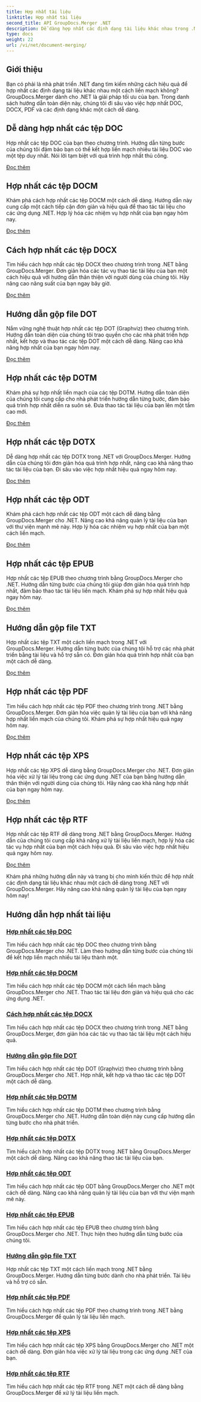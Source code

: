```yaml
---
title: Hợp nhất tài liệu
linktitle: Hợp nhất tài liệu
second_title: API GroupDocs.Merger .NET
description: Dễ dàng hợp nhất các định dạng tài liệu khác nhau trong .NET bằng GroupDocs.Merger. Kết hợp liền mạch DOC, DOCX, PDF, v.v. Tăng cường quản lý tài liệu của bạn ngay hôm nay!
type: docs
weight: 22
url: /vi/net/document-merging/
---
```

## Giới thiệu

Bạn có phải là nhà phát triển .NET đang tìm kiếm những cách hiệu quả để hợp nhất các định dạng tài liệu khác nhau một cách liền mạch không? GroupDocs.Merger dành cho .NET là giải pháp tối ưu của bạn. Trong danh sách hướng dẫn toàn diện này, chúng tôi đi sâu vào việc hợp nhất DOC, DOCX, PDF và các định dạng khác một cách dễ dàng.

## Dễ dàng hợp nhất các tệp DOC

Hợp nhất các tệp DOC của bạn theo chương trình. Hướng dẫn từng bước của chúng tôi đảm bảo bạn có thể kết hợp liền mạch nhiều tài liệu DOC vào một tệp duy nhất. Nói lời tạm biệt với quá trình hợp nhất thủ công.

[Đọc thêm](./merge-doc-files/)

## Hợp nhất các tệp DOCM

Khám phá cách hợp nhất các tệp DOCM một cách dễ dàng. Hướng dẫn này cung cấp một cách tiếp cận đơn giản và hiệu quả để thao tác tài liệu cho các ứng dụng .NET. Hợp lý hóa các nhiệm vụ hợp nhất của bạn ngay hôm nay.

[Đọc thêm](./merging-docm-files/)

## Cách hợp nhất các tệp DOCX

Tìm hiểu cách hợp nhất các tệp DOCX theo chương trình trong .NET bằng GroupDocs.Merger. Đơn giản hóa các tác vụ thao tác tài liệu của bạn một cách hiệu quả với hướng dẫn thân thiện với người dùng của chúng tôi. Hãy nâng cao năng suất của bạn ngay bây giờ.

[Đọc thêm](./how-to-merge-docx-files/)

## Hướng dẫn gộp file DOT

Nắm vững nghệ thuật hợp nhất các tệp DOT (Graphviz) theo chương trình. Hướng dẫn toàn diện của chúng tôi trao quyền cho các nhà phát triển hợp nhất, kết hợp và thao tác các tệp DOT một cách dễ dàng. Nâng cao khả năng hợp nhất của bạn ngay hôm nay.

[Đọc thêm](./guide-merging-dot-files/)

## Hợp nhất các tệp DOTM

Khám phá sự hợp nhất liền mạch của các tệp DOTM. Hướng dẫn toàn diện của chúng tôi cung cấp cho nhà phát triển hướng dẫn từng bước, đảm bảo quá trình hợp nhất diễn ra suôn sẻ. Đưa thao tác tài liệu của bạn lên một tầm cao mới.

[Đọc thêm](./merging-dotm-files/)

## Hợp nhất các tệp DOTX

Dễ dàng hợp nhất các tệp DOTX trong .NET với GroupDocs.Merger. Hướng dẫn của chúng tôi đơn giản hóa quá trình hợp nhất, nâng cao khả năng thao tác tài liệu của bạn. Đi sâu vào việc hợp nhất hiệu quả ngay hôm nay.

[Đọc thêm](./merge-dotx-files/)

## Hợp nhất các tệp ODT

Khám phá cách hợp nhất các tệp ODT một cách dễ dàng bằng GroupDocs.Merger cho .NET. Nâng cao khả năng quản lý tài liệu của bạn với thư viện mạnh mẽ này. Hợp lý hóa các nhiệm vụ hợp nhất của bạn một cách liền mạch.

[Đọc thêm](./merging-odt-files/)

## Hợp nhất các tệp EPUB

Hợp nhất các tệp EPUB theo chương trình bằng GroupDocs.Merger cho .NET. Hướng dẫn từng bước của chúng tôi giúp đơn giản hóa quá trình hợp nhất, đảm bảo thao tác tài liệu liền mạch. Khám phá sự hợp nhất hiệu quả ngay hôm nay.

[Đọc thêm](./merge-epub-files/)

## Hướng dẫn gộp file TXT

Hợp nhất các tệp TXT một cách liền mạch trong .NET với GroupDocs.Merger. Hướng dẫn từng bước của chúng tôi hỗ trợ các nhà phát triển bằng tài liệu và hỗ trợ sẵn có. Đơn giản hóa quá trình hợp nhất của bạn một cách dễ dàng.

[Đọc thêm](./guide-merging-txt-files/)

## Hợp nhất các tệp PDF

Tìm hiểu cách hợp nhất các tệp PDF theo chương trình trong .NET bằng GroupDocs.Merger. Đơn giản hóa việc quản lý tài liệu của bạn với khả năng hợp nhất liền mạch của chúng tôi. Khám phá sự hợp nhất hiệu quả ngay hôm nay.

[Đọc thêm](./merging-pdf-files/)

## Hợp nhất các tệp XPS

Hợp nhất các tệp XPS dễ dàng bằng GroupDocs.Merger cho .NET. Đơn giản hóa việc xử lý tài liệu trong các ứng dụng .NET của bạn bằng hướng dẫn thân thiện với người dùng của chúng tôi. Hãy nâng cao khả năng hợp nhất của bạn ngay hôm nay.

[Đọc thêm](./merge-xps-files/)

## Hợp nhất các tệp RTF

Hợp nhất các tệp RTF dễ dàng trong .NET bằng GroupDocs.Merger. Hướng dẫn của chúng tôi cung cấp khả năng xử lý tài liệu liền mạch, hợp lý hóa các tác vụ hợp nhất của bạn một cách hiệu quả. Đi sâu vào việc hợp nhất hiệu quả ngay hôm nay.

[Đọc thêm](./merging-rtf-files/)

Khám phá những hướng dẫn này và trang bị cho mình kiến thức để hợp nhất các định dạng tài liệu khác nhau một cách dễ dàng trong .NET với GroupDocs.Merger. Hãy nâng cao khả năng quản lý tài liệu của bạn ngay hôm nay!
## Hướng dẫn hợp nhất tài liệu
### [Hợp nhất các tệp DOC](./merge-doc-files/)
Tìm hiểu cách hợp nhất các tệp DOC theo chương trình bằng GroupDocs.Merger cho .NET. Làm theo hướng dẫn từng bước của chúng tôi để kết hợp liền mạch nhiều tài liệu thành một.
### [Hợp nhất các tệp DOCM](./merging-docm-files/)
Tìm hiểu cách hợp nhất các tệp DOCM một cách liền mạch bằng GroupDocs.Merger cho .NET. Thao tác tài liệu đơn giản và hiệu quả cho các ứng dụng .NET.
### [Cách hợp nhất các tệp DOCX](./how-to-merge-docx-files/)
Tìm hiểu cách hợp nhất các tệp DOCX theo chương trình trong .NET bằng GroupDocs.Merger, đơn giản hóa các tác vụ thao tác tài liệu một cách hiệu quả.
### [Hướng dẫn gộp file DOT](./guide-merging-dot-files/)
Tìm hiểu cách hợp nhất các tệp DOT (Graphviz) theo chương trình bằng GroupDocs.Merger cho .NET. Hợp nhất, kết hợp và thao tác các tệp DOT một cách dễ dàng.
### [Hợp nhất các tệp DOTM](./merging-dotm-files/)
Tìm hiểu cách hợp nhất các tệp DOTM theo chương trình bằng GroupDocs.Merger cho .NET. Hướng dẫn toàn diện này cung cấp hướng dẫn từng bước cho nhà phát triển.
### [Hợp nhất các tệp DOTX](./merge-dotx-files/)
Tìm hiểu cách hợp nhất các tệp DOTX trong .NET bằng GroupDocs.Merger một cách dễ dàng. Nâng cao khả năng thao tác tài liệu của bạn.
### [Hợp nhất các tệp ODT](./merging-odt-files/)
Tìm hiểu cách hợp nhất các tệp ODT bằng GroupDocs.Merger cho .NET một cách dễ dàng. Nâng cao khả năng quản lý tài liệu của bạn với thư viện mạnh mẽ này.
### [Hợp nhất các tệp EPUB](./merge-epub-files/)
Tìm hiểu cách hợp nhất các tệp EPUB theo chương trình bằng GroupDocs.Merger cho .NET. Thực hiện theo hướng dẫn từng bước của chúng tôi.
### [Hướng dẫn gộp file TXT](./guide-merging-txt-files/)
Hợp nhất các tệp TXT một cách liền mạch trong .NET bằng GroupDocs.Merger. Hướng dẫn từng bước dành cho nhà phát triển. Tài liệu và hỗ trợ có sẵn.
### [Hợp nhất các tệp PDF](./merging-pdf-files/)
Tìm hiểu cách hợp nhất các tệp PDF theo chương trình trong .NET bằng GroupDocs.Merger để quản lý tài liệu liền mạch.
### [Hợp nhất các tệp XPS](./merge-xps-files/)
Tìm hiểu cách hợp nhất các tệp XPS bằng GroupDocs.Merger cho .NET một cách dễ dàng. Đơn giản hóa việc xử lý tài liệu trong các ứng dụng .NET của bạn.
### [Hợp nhất các tệp RTF](./merging-rtf-files/)
Tìm hiểu cách hợp nhất các tệp RTF trong .NET một cách dễ dàng bằng GroupDocs.Merger để xử lý tài liệu liền mạch.